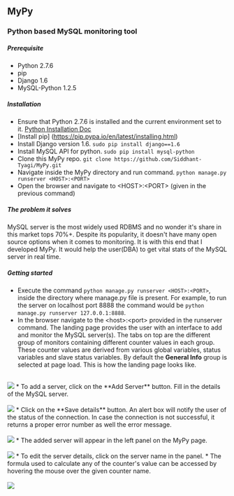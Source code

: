 ## MyPy
### Python based MySQL monitoring tool

##### Prerequisite
* Python 2.7.6
* pip
* Django 1.6
* MySQL-Python 1.2.5

##### Installation
* Ensure that Python 2.7.6 is installed and the current environment set to it. [Python Installation Doc](https://docs.python.org/2/install/)
* [Install pip] (https://pip.pypa.io/en/latest/installing.html)
* Install Django version 1.6. `sudo pip install django==1.6`
* Install MySQL API for python. `sudo pip install mysql-python`
* Clone this MyPy repo. `git clone https://github.com/Siddhant-Tyagi/MyPy.git`
* Navigate inside the MyPy directory and run command. `python manage.py runserver <HOST>:<PORT>`
* Open the browser and navigate to \<HOST>:\<PORT> (given in the previous command)

##### The problem it solves
MySQL server is the most widely used RDBMS and no wonder it's share in this market tops 70%+. Despite its popularity, it doesn't have many open source options when it comes to monitoring. It is with this end that I developed MyPy. It would help the user(DBA) to get vital stats of the MySQL server in real time.

##### Getting started
* Execute the command `python manage.py runserver <HOST>:<PORT>`, inside the directory where manage.py file is present. For example, to run the server on localhost port 8888 the command would be `python manage.py runserver 127.0.0.1:8888`.
* In the browser navigate to the \<host>:\<port> provided in the runserver command. The landing page provides the user with an interface to add and monitor the MySQL server(s). The tabs on top are the different group of monitors containing different counter values in each group. These counter values are derived from various global variables, status variables and slave status variables. By default the **General Info** group is selected at page load. This is how the landing page looks like.
<br><br>
<img src="http://i.imgur.com/ODD8OqM.png?1">
* To add a server, click on the **Add Server** button. Fill in the details of the MySQL server.<br><br> <img src="http://i.imgur.com/GwJ57iP.png?1">
* Click on the **Save details** button. An alert box will notify the user of the status of the connection. In case the connection is not successful, it returns a proper error number as well the error message.<br><br> <img src="http://i.imgur.com/E5O3mKp.png?1">
* The added server will appear in the left panel on the MyPy page.<br><br> <img src="http://i.imgur.com/oRcWWDt.png?1">
* To edit the server details, click on the server name in the panel.
* The formula used to calculate any of the counter's value can be accessed by hovering the mouse over the given counter name.<br><br><img src="http://i.imgur.com/zKGyNkA.png?1">
